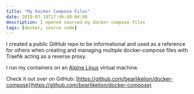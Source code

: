 ```yaml
---
title: "My Docker Compose Files"
date: 2019-07-18T17:49:49-04:00
description: I opened sourced my docker compose files
tags: [docker, source code]
---
```


I created a public GitHub repo to be informational and used as a reference for others when creating and managing multiple docker-compose files with Traefik acting as a reverse proxy.

I run my containers on an [Alpine Linux](https://alpinelinux.org/) virtual machine.

Check it out over on GitHub: [https://github.com/bearlikelion/docker-compose](https://github.com/bearlikelion/docker-compose)
